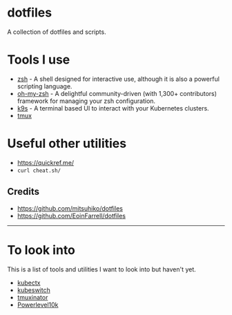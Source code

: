 # dotfiles

A collection of dotfiles and scripts.

# Tools I use

- [zsh](https://www.zsh.org/) - A shell designed for interactive use, although it is also a powerful scripting language.
- [oh-my-zsh](https://ohmyz.sh/) - A delightful community-driven (with 1,300+ contributors) framework for managing your zsh configuration.
- [k9s](https://k9scli.io/) - A terminal based UI to interact with your Kubernetes clusters.
- [tmux](https://github.com/tmux/tmux/wiki)


# Useful other utilities

- https://quickref.me/
- `curl cheat.sh/`

## Credits

- https://github.com/mitsuhiko/dotfiles
- https://github.com/EoinFarrell/dotfiles

---

# To look into

This is a list of tools and utilities I want to look into but haven't yet.

- [kubectx](https://github.com/ahmetb/kubectx)
- [kubeswitch](https://github.com/danielfoehrKn/kubeswitch)
- [tmuxinator](https://github.com/tmuxinator/tmuxinator)
- [Powerlevel10k](https://github.com/romkatv/powerlevel10k)
